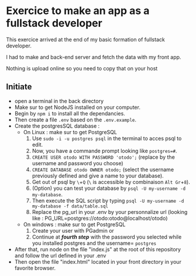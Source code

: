 # Exercice to make an app as a fullstack developer

This exercice arrived at the end of my basic formation of fullstack developer.

I had to make and back-end server and fetch the data with my front app. 

Nothing is upload online so you need to copy that on your host

## Initiate
 - open a terminal in the back directory
 - Make sur to get NodeJS installed on your computer.
 - Begin by `npm i` to install all the dependancies.
 - Then create a file `.env` based on the `.env.example`. 
 - Create the postgresSQL database :
   - On Linux : make sur to get PostgreSQL
     1. Use `sudo -i -u postgres psql` in the terminal to acces psql to edit.
     2. Now, you have a commande prompt looking like `postgres=#`. 
     3. `CREATE USER otodo WITH PASSWORD 'otodo';` (replace by the username and password you choose)
     4. `CREATE DATABASE otodo OWNER otodo;` (select the username previously defined and give a name to your database).
     5. Get out of psql by `\`+`Q` (`\` is accessible by combinaison `Alt Gr`+`8`).
     6. (Option) you can test your database by `psql -U my-username -d my-database`.
     7. Then execute the SQL script by typing `psql -U my-username -d my-database -f data/table.sql`
     8. Replace the pg_url in your .env by your personnalize url (looking like : PG_URL=postgres://otodo:otodo@localhost/otodo)
   - On windows : make sur to get PostgreSQL
     1. Create your user with PGadmin or
     2. Continue at ***fourth step*** with the password you selected while you installed postgres and the username= `postgres`
 - After that, run node on the file "index.js" at the root of this repository and follow the url defined in your .env
 - Then open the file "index.html" located in your front directory in your favorite browser. 
  
